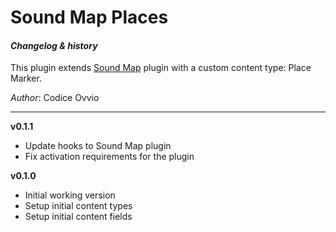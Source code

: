# Sound Map Places
#### _Changelog & history_

This plugin extends [Sound Map](https://github.com/codiceovvio/soundmap) plugin with a custom content type: Place Marker.

_Author_: Codice Ovvio

***
**v0.1.1**
- Update hooks to Sound Map plugin
- Fix activation requirements for the plugin

**v0.1.0**
- Initial working version
- Setup initial content types
- Setup initial content fields
